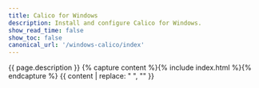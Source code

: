 ```yaml
---
title: Calico for Windows
description: Install and configure Calico for Windows.
show_read_time: false
show_toc: false
canonical_url: '/windows-calico/index'
---
```

{{ page.description }}
{% capture content %}{% include index.html %}{% endcapture %}
{{ content | replace: "    ", "" }}
